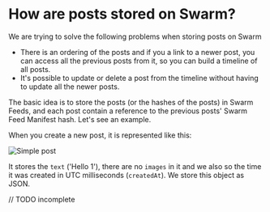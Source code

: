 # How are posts stored on Swarm?

We are trying to solve the following problems when storing posts on Swarm
- There is an ordering of the posts and if you a link to a newer post, you can access all the previous posts from it, so you can build a timeline of all posts.
- It's possible to update or delete a post from the timeline without having to update all the newer posts.

The basic idea is to store the posts (or the hashes of the posts) in Swarm Feeds, and each post contain a reference to the previous posts' Swarm Feed Manifest hash. Let's see an example.

When you create a new post, it is represented like this:

![Simple post](post1.png)

It stores the `text` ('Hello 1'), there are no `images` in it and we also so the time it was created in UTC milliseconds (`createdAt`). We store this object as JSON.

// TODO incomplete
